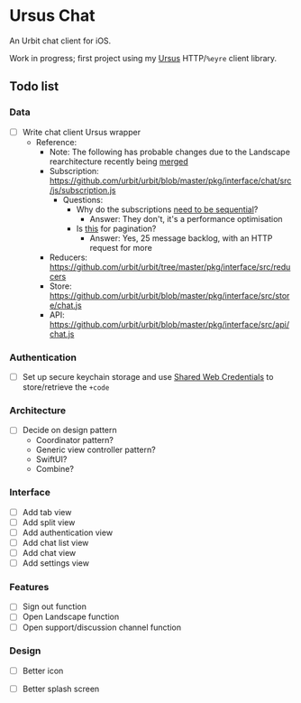 # Ursus Chat

An Urbit chat client for iOS.

Work in progress; first project using my [Ursus](https://github.com/dclelland/Ursus) HTTP/`%eyre` client library.

## Todo list

### Data

- [ ] Write chat client Ursus wrapper
    - Reference:
        - Note: The following has probable changes due to the Landscape rearchitecture recently being [merged](https://github.com/urbit/urbit/pull/3025)
        - Subscription: https://github.com/urbit/urbit/blob/master/pkg/interface/chat/src/js/subscription.js
            - Questions:
                - Why do the subscriptions [need to be sequential](https://github.com/urbit/urbit/blob/master/pkg/interface/src/subscription/chat.js#L6)?
                    - Answer: They don't, it's a performance optimisation
                - Is [this](https://github.com/urbit/urbit/blob/master/pkg/interface/src/subscription/chat.js#L17) for pagination?
                    - Answer: Yes, 25 message backlog, with an HTTP request for more
        - Reducers: https://github.com/urbit/urbit/tree/master/pkg/interface/src/reducers
        - Store: https://github.com/urbit/urbit/blob/master/pkg/interface/src/store/chat.js
        - API: https://github.com/urbit/urbit/blob/master/pkg/interface/src/api/chat.js

### Authentication

- [ ] Set up secure keychain storage and use [Shared Web Credentials](https://github.com/kishikawakatsumi/KeychainAccess#shared_web_credentials) to store/retrieve the `+code`

### Architecture

- [ ] Decide on design pattern
    - Coordinator pattern?
    - Generic view controller pattern?
    - SwiftUI?
    - Combine?

### Interface

- [ ] Add tab view
- [ ] Add split view
- [ ] Add authentication view
- [ ] Add chat list view
- [ ] Add chat view
- [ ] Add settings view

### Features

- [ ] Sign out function
- [ ] Open Landscape function
- [ ] Open support/discussion channel function

### Design

- [ ] Better icon
- [ ] Better splash screen

